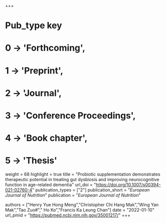 +++
# Pub_type key
# 0 -> 'Forthcoming',
# 1 -> 'Preprint',
# 2 -> 'Journal',
# 3 -> 'Conference Proceedings',
# 4 -> 'Book chapter',
# 5 -> 'Thesis'

weight = 68
highlight = true
title = "Probiotic supplementation demonstrates therapeutic potential in treating gut dysbiosis and improving neurocognitive function in age-related dementia"
url_doi = "https://doi.org/10.1007/s00394-021-02760-4"
publication_types = ["2"]
publication_short = "*European Journal of Nutrition*"
publication = "*European Journal of Nutrition*"

authors = ["Henry Yue Hong Meng","Christopher Chi Hang Mak","Wing Yan Mak","Tao Zuo#"," Ho Ko","Francis Ka Leung Chan"]
date = "2022-01-10"
url_pmid = "https://pubmed.ncbi.nlm.nih.gov/35001217/"
+++
